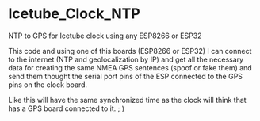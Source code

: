 # Icetube_Clock_NTP
NTP to GPS for Icetube clock using any ESP8266 or ESP32

This code and using one of this boards (ESP8266 or ESP32) I can connect to the internet (NTP and geolocalization by IP) and get all the necessary data for creating the same NMEA GPS sentences (spoof or fake them) and send them thought the serial port pins of the ESP connected to the GPS pins on the clock board.

Like this will have the same synchronized time as the clock will think that has a GPS board connected to it. ; )
